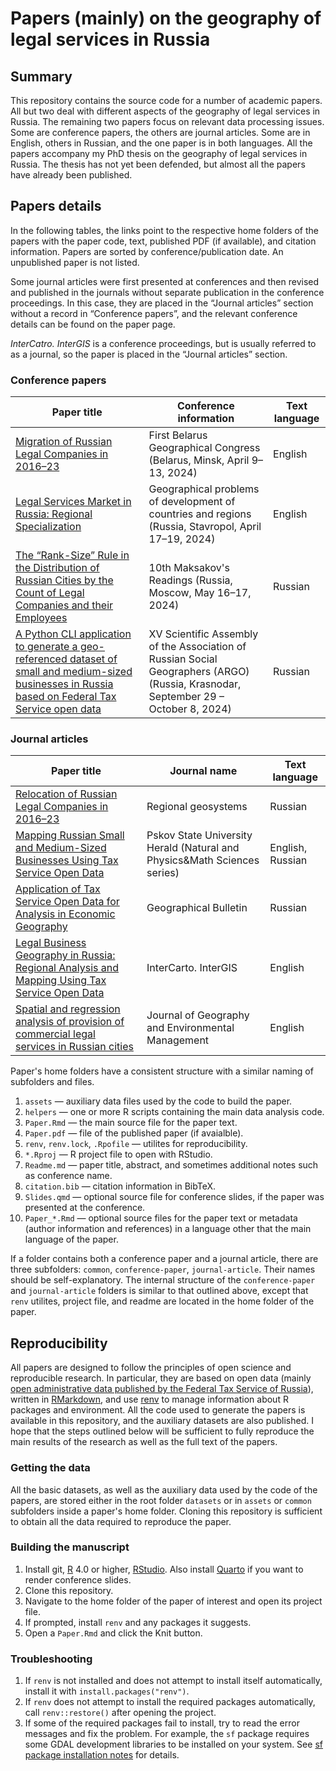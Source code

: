 # Papers (mainly) on the geography of legal services in Russia

## Summary

This repository contains the source code for a number of academic papers. All but two deal with different aspects of the geography of legal services in Russia. The remaining two papers focus on relevant data processing issues. Some are conference papers, the others are journal articles. Some are in English, others in Russian, and the one paper is in both languages. All the papers accompany my PhD thesis on the geography of legal services in Russia. The thesis has not yet been defended, but almost all the papers have already been published.

## Papers details

In the following tables, the links point to the respective home folders of the papers with the paper code, text, published PDF (if available), and citation information. Papers are sorted by conference/publication date. An unpublished paper is not listed.

Some journal articles were first presented at conferences and then revised and published in the journals without separate publication in the conference proceedings. In this case, they are placed in the “Journal articles” section without a record in “Conference papers”, and the relevant conference details can be found on the paper page.

*InterCatro. InterGIS* is a conference proceedings, but is usually referred to as a journal, so the paper is placed in the “Journal articles” section.

### Conference papers

| Paper title | Conference information | Text language |
| -- | -- | -- |
| [Migration of Russian Legal Companies in 2016–23](legal-companies-migration) | First Belarus Geographical Congress (Belarus, Minsk, April 9–13, 2024) | English |
| [Legal Services Market in Russia: Regional Specialization](legal-companies-regional-specialization) | Geographical problems of development of countries and regions (Russia, Stavropol, April 17–19, 2024) | English |
| [The “Rank-Size” Rule in the Distribution of Russian Cities by the Count of Legal Companies and their Employees](legal-companies-zipf-law) | 10th Maksakov's Readings (Russia, Moscow, May 16–17, 2024) | Russian |
| [A Python CLI application to generate a geo-referenced dataset of small and medium-sized businesses in Russia based on Federal Tax Service open data](fts-open-data-cli-app) | XV Scientific Assembly of the Association of Russian Social Geographers (ARGO) (Russia, Krasnodar, September 29 – October 8, 2024) | Russian |

### Journal articles

| Paper title | Journal name | Text language |
| -- | -- | -- |
| [Relocation of Russian Legal Companies in 2016–23](legal-companies-migration) | Regional geosystems | Russian |
| [Mapping Russian Small and Medium-Sized Businesses Using Tax Service Open Data](law-firms-mapping) | Pskov State University Herald (Natural and Physics&Math Sciences series) | English, Russian |
| [Application of Tax Service Open Data for Analysis in Economic Geography](fts-open-data-in-economic-geography) | Geographical Bulletin | Russian |
| [Legal Business Geography in Russia: Regional Analysis and Mapping Using Tax Service Open Data](law-firms-geography) | InterCarto. InterGIS | English |
| [Spatial and regression analysis of provision of commercial legal services in Russian cities](legal-services-provision) | Journal of Geography and Environmental Management | English |

Paper's home folders have a consistent structure with a similar naming of subfolders and files.

1. `assets` — auxiliary data files used by the code to build the paper.
2. `helpers` — one or more R scripts containing the main data analysis code.
3. `Paper.Rmd` — the main source file for the paper text.
4. `Paper.pdf` — file of the published paper (if avaialble).
5. `renv`, `renv.lock`, `.Rpofile` — utilites for reproducibility.
6. `*.Rproj` — R project file to open with RStudio.
7. `Readme.md` — paper title, abstract, and sometimes additional notes such as conference name.
8. `citation.bib` — citation information in BibTeX.
9. `Slides.qmd` — optional source file for conference slides, if the paper was presented at the conference.
10. `Paper_*.Rmd` — optional source files for the paper text or metadata (author information and references) in a language other that the main language of the paper.

If a folder contains both a conference paper and a journal article, there are three subfolders: `common`, `conference-paper`, `journal-article`. Their names should be self-explanatory. The internal structure of the `conference-paper` and `journal-article` folders is similar to that outlined above, except that `renv` utilites, project file, and readme are located in the home folder of the paper.

## Reproducibility

All papers are designed to follow the principles of open science and reproducible research. In particular, they are based on open data (mainly [open administrative data published by the Federal Tax Service of Russia](https://www.nalog.gov.ru/opendata/)), written in [RMarkdown](https://rmarkdown.rstudio.com/), and use [renv](https://rstudio.github.io/renv/index.html) to manage information about R packages and environment. All the code used to generate the papers is available in this repository, and the auxiliary datasets are also published. I hope that the steps outlined below will be sufficient to fully reproduce the main results of the research as well as the full text of the papers.

### Getting the data

All the basic datasets, as well as the auxiliary data used by the code of the papers, are stored either in the root folder `datasets` or in `assets` or `common` subfolders inside a paper's home folder. Cloning this repository is sufficient to obtain all the data required to reproduce the paper.

### Building the manuscript

1. Install git, [R](https://www.r-project.org/) 4.0 or higher, [RStudio](https://posit.co/download/rstudio-desktop/). Also install [Quarto](https://quarto.org/) if you want to render conference slides.
2. Clone this repository.
3. Navigate to the home folder of the paper of interest and open its project file.
4. If prompted, install `renv` and any packages it suggests.
5. Open a `Paper.Rmd` and click the Knit button.

### Troubleshooting

1. If `renv` is not installed and does not attempt to install itself automatically, install it with `install.packages("renv")`.
2. If `renv` does not attempt to install the required packages automatically, call `renv::restore()` after opening the project.
3. If some of the required packages fail to install, try to read the error messages and fix the problem. For example, the `sf` package requires some GDAL development libraries to be installed on your system. See [sf package installation notes](https://r-spatial.github.io/sf/#installing) for details.
